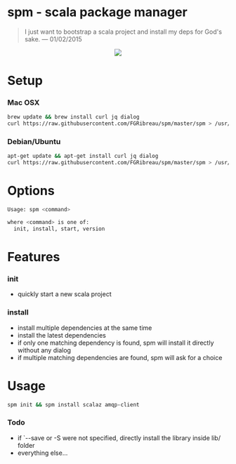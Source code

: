 # spm - scala package manager


> I just want to bootstrap a scala project and install my deps for God's sake.
> — 01/02/2015


<p align="center"><a href="http://showterm.io/1f5283d1b09d33d6da1a8"><img src="http://i.imgur.com/terVLiN.gif"/></a></p>

# Setup

### Mac OSX

```bash
brew update && brew install curl jq dialog
curl https://raw.githubusercontent.com/FGRibreau/spm/master/spm > /usr/local/bin/spm
```

### Debian/Ubuntu

```bash
apt-get update && apt-get install curl jq dialog
curl https://raw.githubusercontent.com/FGRibreau/spm/master/spm > /usr/local/bin/spm
```

# Options

```bash
Usage: spm <command>

where <command> is one of:
  init, install, start, version
```

# Features

### init

- quickly start a new scala project

### install

- install multiple dependencies at the same time
- install the latest dependencies
- if only one matching dependency is found, spm will install it directly without any dialog
- if multiple matching dependencies are found, spm will ask for a choice

# Usage

```bash
spm init && spm install scalaz amqp-client
```

### Todo

- if `--save or -S were not specified, directly install the library inside lib/ folder
- everything else...
